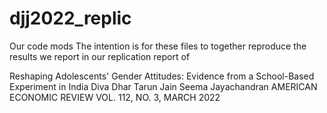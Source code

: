 # djj2022_replic
Our code mods
The intention is for these files to together reproduce the results we report in our replication report of

Reshaping Adolescents' Gender Attitudes: Evidence from a School-Based Experiment in India
Diva Dhar
Tarun Jain
Seema Jayachandran
AMERICAN ECONOMIC REVIEW
VOL. 112, NO. 3, MARCH 2022

